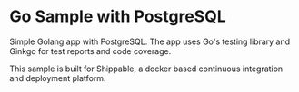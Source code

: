 Go Sample with PostgreSQL
=====================

Simple Golang app with PostgreSQL. The app uses Go's testing library and Ginkgo for test reports and code coverage.

This sample is built for Shippable, a docker based continuous integration and deployment platform.
